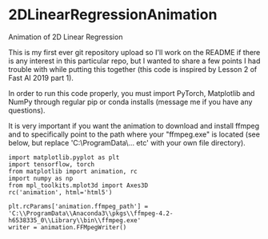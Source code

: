 # 2DLinearRegressionAnimation
Animation of 2D Linear Regression

This is my first ever git repository upload so I'll work on the README if there is any interest in this particular repo, but I wanted to share a few points I had trouble with while putting this together (this code is inspired by Lesson 2 of Fast AI 2019 part 1).

In order to run this code properly, you must import PyTorch, Matplotlib and NumPy through regular pip or conda installs (message me if you have any questions).

It is very important if you want the animation to download and install ffmpeg and to specifically point to the path where your "ffmpeg.exe" is located (see below, but replace 'C:\\ProgramData\\... etc' with your own file directory). 
```
import matplotlib.pyplot as plt
import tensorflow, torch
from matplotlib import animation, rc
import numpy as np
from mpl_toolkits.mplot3d import Axes3D
rc('animation', html='html5')

plt.rcParams['animation.ffmpeg_path'] = 'C:\\ProgramData\\Anaconda3\\pkgs\\ffmpeg-4.2-h6538335_0\\Library\\bin\\ffmpeg.exe'
writer = animation.FFMpegWriter()
```
